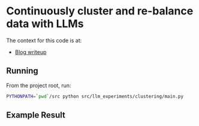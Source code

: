 # Continuously cluster and re-balance data with LLMs

The context for this code is at:

* [Blog writeup]()

## Running

From the project root, run:

```bash
PYTHONPATH=`pwd`/src python src/llm_experiments/clustering/main.py
```

## Example Result


